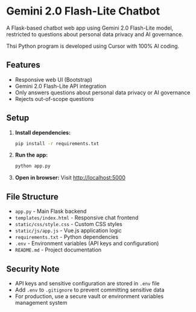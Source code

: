 # Gemini 2.0 Flash-Lite Chatbot

A Flask-based chatbot web app using Gemini 2.0 Flash-Lite model, restricted to questions about personal data privacy and AI governance.

Thsi Python program is developed using Cursor with 100% AI coding. 

## Features
- Responsive web UI (Bootstrap)
- Gemini 2.0 Flash-Lite API integration
- Only answers questions about personal data privacy or AI governance
- Rejects out-of-scope questions


## Setup

1. **Install dependencies:**
   ```bash
   pip install -r requirements.txt
   ```

2. **Run the app:**
   ```bash
   python app.py
   ```

3. **Open in browser:**
   Visit [http://localhost:5000](http://localhost:5000)

## File Structure
- `app.py` - Main Flask backend
- `templates/index.html` - Responsive chat frontend
- `static/css/style.css` - Custom CSS styles
- `static/js/app.js` - Vue.js application logic
- `requirements.txt` - Python dependencies
- `.env` - Environment variables (API keys and configuration)
- `README.md` - Project documentation

## Security Note
- API keys and sensitive configuration are stored in `.env` file
- Add `.env` to `.gitignore` to prevent committing sensitive data
- For production, use a secure vault or environment variables management system 